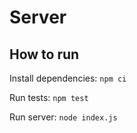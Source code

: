 # Server

## How to run

Install dependencies: `npm ci`

Run tests: `npm test`

Run server: `node index.js`
